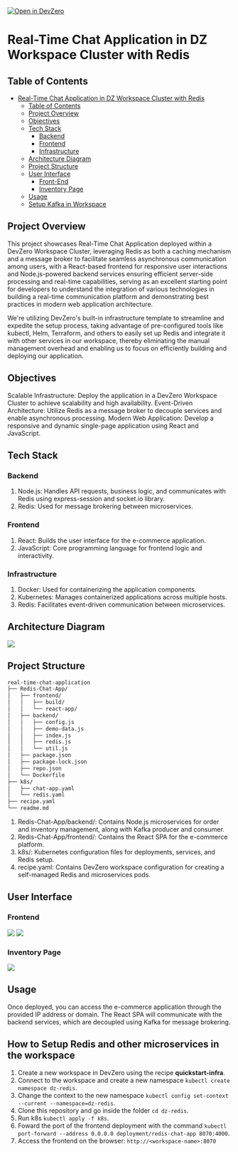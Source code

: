 [![Open in DevZero](https://assets.devzero.io/open-in-devzero.svg)](https://www.devzero.io/dashboard/recipes/new?repo-url=https://github.com/ScaleupInfra/dz-redis)

# Real-Time Chat Application in DZ Workspace Cluster with Redis

## Table of Contents
- [Real-Time Chat Application in DZ Workspace Cluster with Redis](#real-time-chat-application-in-dz-workspace-cluster-with-redis)
  - [Table of Contents](#table-of-contents)
  - [Project Overview](#project-overview)
  - [Objectives](#objectives)
  - [Tech Stack](#tech-stack)
    - [Backend](#backend)
    - [Frontend](#frontend)
    - [Infrastructure](#infrastructure)
  - [Architecture Diagram](#architecture-diagram)
  - [Project Structure](#project-structure)
  - [User Interface](#user-interface)
    - [Front-End](#front-end)
    - [Inventory Page](#inventory-page)
  - [Usage](#usage)
  - [Setup Kafka in Workspace](#how-to-setup-kafka-and-other-microservices-in-the-workspace)

## Project Overview
This project showcases Real-Time Chat Application deployed within a DevZero Workspace Cluster, leveraging Redis as both a caching mechanism and a message broker to facilitate seamless asynchronous communication among users, with a React-based frontend for responsive user interactions and Node.js-powered backend services ensuring efficient server-side processing and real-time capabilities, serving as an excellent starting point for developers to understand the integration of various technologies in building a real-time communication platform and demonstrating best practices in modern web application architecture.

We're utilizing DevZero's built-in infrastructure template to streamline and expedite the setup process, taking advantage of pre-configured tools like kubectl, Helm, Terraform, and others to easily set up Redis and integrate it with other services in our workspace, thereby eliminating the manual management overhead and enabling us to focus on efficiently building and deploying our application.

## Objectives
Scalable Infrastructure: Deploy the application in a DevZero Workspace Cluster to achieve scalability and high availability.
Event-Driven Architecture: Utilize Redis as a message broker to decouple services and enable asynchronous processing.
Modern Web Application: Develop a responsive and dynamic single-page application using React and JavaScript.

## Tech Stack
### Backend
1. Node.js: Handles API requests, business logic, and communicates with Redis using express-session and socket.io library.
2. Redis: Used for message brokering between microservices.
### Frontend
1. React: Builds the user interface for the e-commerce application.
2. JavaScript: Core programming language for frontend logic and interactivity.
### Infrastructure
1. Docker: Used for containerizing the application components.
2. Kubernetes: Manages containerized applications across multiple hosts.
3. Redis: Facilitates event-driven communication between microservices.

## Architecture Diagram
![](.gitbook/assets/dz-kafka-arch.png)

## Project Structure

```bash
real-time-chat-application
├── Redis-Chat-App/
│   ├── frontend/
│   │   ├── build/
│   │   └── react-app/
│   ├── backend/
│   │   ├── config.js
│   │   ├── demo-data.js
│   │   ├── index.js
│   │   ├── redis.js
│   │   └── util.js
│   ├── package.json
│   ├── package-lock.json
│   ├── repo.json
│   └── Dockerfile    
├── k8s/
│   ├── chat-app.yaml
│   └── redis.yaml
├── recipe.yaml
└── readme.md
```
1. Redis-Chat-App/backend/: Contains Node.js microservices for order and inventory management, along with Kafka producer and consumer.
2. Redis-Chat-App/frontend/: Contains the React SPA for the e-commerce platform.
3. k8s/: Kubernetes configuration files for deployments, services, and Redis setup.
4. recipe.yaml: Contains DevZero workspace configuration for creating a self-managed Redis and microservices pods.

## User Interface
### Frontend
![](.gitbook/assets/Customer-view-page.png)
![](.gitbook/assets/Product-Details-page.png)

### Inventory Page
![](.gitbook/assets/Backend-view.png)

## Usage

Once deployed, you can access the e-commerce application through the provided IP address or domain. The React SPA will communicate with the backend services, which are decoupled using Kafka for message brokering.

## How to Setup Redis and other microservices in the workspace

1. Create a new workspace in DevZero using the recipe **quickstart-infra**.
2. Connect to the workspace and create a new namespace `kubectl create namespace dz-redis`.
3. Change the context to the new namespace `kubectl config set-context --current --namespace=dz-redis`.
4. Clone this repository and go inside the folder `cd dz-redis`.
5. Run k8s `kubectl apply -f k8s`.
6. Foward the port of the frontend deployment with the command `kubectl port-forward --address 0.0.0.0 deployment/redis-chat-app 8070:4000`.
7. Access the frontend on the browser: `http://<workspace-name>:8070`

